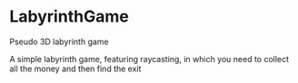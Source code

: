 # LabyrinthGame
Pseudo 3D labyrinth game

A simple labyrinth game, featuring raycasting, in which you need to collect all the money and then find the exit
